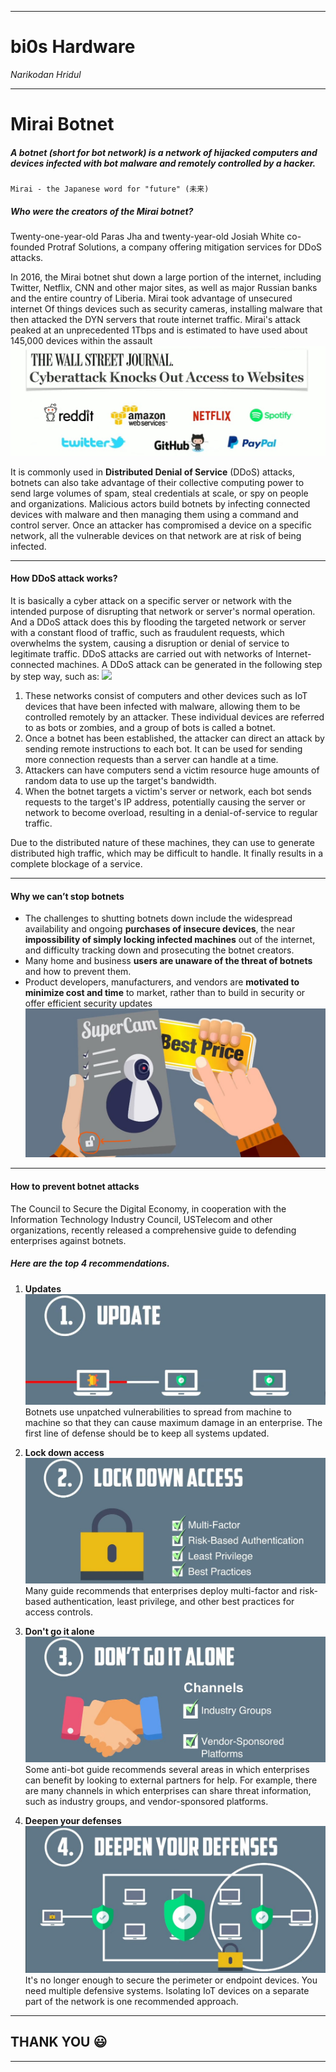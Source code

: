 ***
# **bi0s Hardware**
_Narikodan Hridul_
***
# **Mirai Botnet**
##### A botnet (short for bot network) is a network of hijacked computers and devices infected with bot malware and remotely controlled by a hacker.
`Mirai - the Japanese word for "future" (未来)`

##### **Who were the creators of the Mirai botnet?**
Twenty-one-year-old Paras Jha and twenty-year-old Josiah White co-founded Protraf Solutions, a company offering mitigation services for DDoS attacks.

In 2016, the Mirai botnet shut down a large portion of the internet, including Twitter, Netflix, CNN and other major sites, as well as major Russian banks and the entire country of Liberia. Mirai took advantage of unsecured internet Of things devices such as security cameras, installing malware that then attacked the DYN servers that route internet traffic. Mirai's attack peaked at an unprecedented 1Tbps and is estimated to have used about 145,000 devices within the assault
![](https://raw.githubusercontent.com/NARIKODANHRIDUL/imagedump/master/mirai%20botnet.jpg)

It is commonly used in **Distributed Denial of Service** (DDoS) attacks, botnets can also take advantage of their collective computing power to send large volumes of spam, steal credentials at scale, or spy on people and organizations. Malicious actors build botnets by infecting connected devices with malware and then managing them using a command and control server.
Once an attacker has compromised a device on a specific network, all the vulnerable devices on that network are at risk of being infected.

---

#### How DDoS attack works?
It is basically a cyber attack on a specific server or network with the intended purpose  of disrupting that network or server's normal operation. And a DDoS attack does this by flooding  the targeted network or server with a constant flood of traffic, such as fraudulent requests,  which overwhelms the system, causing a disruption or denial of service to legitimate traffic.
DDoS attacks are carried out with networks of Internet-connected machines. A DDoS attack can be generated in the following step by step way, such as:
![](https://static.javatpoint.com/blog/images/what-is-ddos-attack.png)

1. These networks consist of computers and other devices such as IoT devices that have been infected with malware, allowing them to be controlled remotely by an attacker. These individual devices are referred to as bots or zombies, and a group of bots is called a botnet.
2. Once a botnet has been established, the attacker can direct an attack by sending remote instructions to each bot. It can be used for sending more connection requests than a server can handle at a time.
3. Attackers can have computers send a victim resource huge amounts of random data to use up the target's bandwidth.
4. When the botnet targets a victim's server or network, each bot sends requests to the target's IP address, potentially causing the server or network to become overload, resulting in a denial-of-service to regular traffic.

Due to the distributed nature of these machines, they can use to generate distributed high traffic, which may be difficult to handle. It finally results in a complete blockage of a service.

---

#### Why we can’t stop botnets  
* The challenges to shutting botnets down include the widespread availability and ongoing **purchases of insecure devices**, the near **impossibility of simply locking infected machines** out of the internet, and difficulty tracking down and prosecuting the botnet creators. 
* Many home and business **users are unaware of the threat of botnets** and how to prevent them. 
* Product developers, manufacturers, and vendors are **motivated to minimize cost and time** to market, rather than to build in security or offer efficient security updates![](https://raw.githubusercontent.com/NARIKODANHRIDUL/imagedump/master/11.jpg)

---

#### How to prevent botnet attacks 
The Council to Secure the Digital Economy, in cooperation with the Information Technology Industry Council, USTelecom and other organizations, recently released a comprehensive guide to defending enterprises against botnets.
##### Here are the top 4 recommendations.
  1. **Updates**
  ![](https://raw.githubusercontent.com/NARIKODANHRIDUL/imagedump/master/1.jpg)
Botnets use unpatched vulnerabilities to spread from machine to machine so that they can cause maximum damage in an enterprise. The first line of defense should be to keep all systems updated.

  2. **Lock down access** 
  ![](https://raw.githubusercontent.com/NARIKODANHRIDUL/imagedump/master/2.jpg)
Many guide recommends that enterprises deploy multi-factor and risk-based authentication, least privilege, and other best practices for access controls. 
  3. **Don't go it alone**
  ![](https://raw.githubusercontent.com/NARIKODANHRIDUL/imagedump/master/3.jpg)
Some anti-bot guide recommends several areas in which enterprises can benefit by looking to external partners for help. For example, there are many channels in which enterprises can share threat information, such as industry groups, and vendor-sponsored platforms.
  4. **Deepen your defenses**
  ![](https://raw.githubusercontent.com/NARIKODANHRIDUL/imagedump/master/4.jpg)
It's no longer enough to secure the perimeter or endpoint devices. You need multiple defensive systems. Isolating IoT devices on a separate part of the network is one recommended approach.

***
##  **THANK YOU 😃**
***
